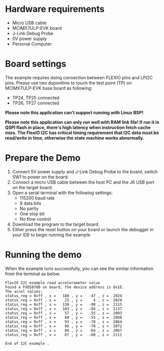 Hardware requirements
=====================
- Micro USB cable
- MCIMX7ULP-EVK board
- J-Link Debug Probe
- 5V power supply
- Personal Computer

Board settings
==============
The example requires doing connection between FLEXIO pins and LPI2C pins.
Please use two dupontline to touch the test point (TP) on MCIMX7ULP-EVK base board as following:
- TP24, TP25 connected
- TP26, TP27 connected

**Please note this application can't support running with Linux BSP!**

**Please note this application can only run well with RAM link file!
If run it in QSPI flash in place, there's high latency when instruction fetch cache miss. The FlexIO I2C
has critical timing requirement that I2C data must be read/write in time, otherwise the state machine works
abnormally.**

Prepare the Demo
================
1.  Connect 5V power supply and J-Link Debug Probe to the board, switch SW1 to power on the board.
2.  Connect a micro USB cable between the host PC and the J6 USB port on the target board.
3.  Open a serial terminal with the following settings:
    - 115200 baud rate
    - 8 data bits
    - No parity
    - One stop bit
    - No flow control
4.  Download the program to the target board.
5.  Either press the reset button on your board or launch the debugger in your IDE to begin running the example

Running the demo
================
When the example runs successfully, you can see the similar information from the terminal as below.

~~~~~~~~~~~~~~~~~~~~~
FlexIO I2C example read accelerometer value
Found a FXOS8700 on board, the device address is 0x1E. 
The accel values:
status_reg = 0xff , x =   180 , y =   -47 , z =  2024 
status_reg = 0xff , x =    25 , y =     4 , z =  2029 
status_reg = 0xff , x =   130 , y =   -98 , z =  2115 
status_reg = 0xff , x =   103 , y =   -84 , z =  2137 
status_reg = 0xff , x =    57 , y =   -55 , z =  2093 
status_reg = 0xff , x =    80 , y =   -53 , z =  2066 
status_reg = 0xff , x =    93 , y =   -70 , z =  2064 
status_reg = 0xff , x =    96 , y =   -70 , z =  2072 
status_reg = 0xff , x =    89 , y =   -64 , z =  2067 
status_reg = 0xff , x =    67 , y =   -60 , z =  2111 

End of I2C example .
~~~~~~~~~~~~~~~~~~~~~
